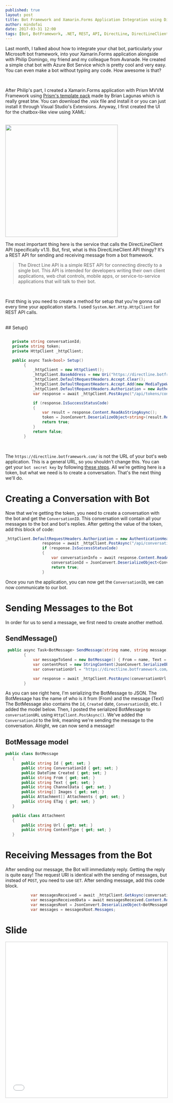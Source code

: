 ```yaml
---
published: true
layout: post
title: Bot Framework and Xamarin.Forms Application Integration using DirectLineClientAPI
author: mindofai
date: 2017-03-31 12:00
tags: [Bot, BotFramework, .NET, REST, API, DirectLine, DirectLineClient, UWP, Xamarin, Xamarin. Forms]
---
```


Last month, I talked about how to integrate your chat bot, particularly your Microsoft bot framework, into your Xamarin.Forms application alongside with Philip Domingo, my friend and my colleague from Avanade. He created a simple chat bot with Azure Bot Service which is pretty cool and very easy. You can even make a bot without typing any code. How awesome is that?

<br>

After Philip's part, I created a Xamarin.Forms application with Prism MVVM Framework using [Prism's template pack](https://marketplace.visualstudio.com/items?itemName=BrianLagunas.PrismTemplatePack) made by Brian Lagunas which is really great btw. You can download the .vsix file and install it or you can just install it through Visual Studio's Extensions. Anyway, I first created the UI for the chatbox-like view using XAML:

<br>

 <img src="{{site.baseurl}}/Chatview.jpeg" style="width: 350px;"/>

<br>

The most important thing here is the service that calls the DirectLineClient API (specifically v1.1). But, first, what is this DirectLineClient API thingy? It's a REST API for sending and receiving message from a bot framework.

> The Direct Line API is a simple REST API for connecting directly to a single bot. This API is intended for developers writing their own client applications, web chat controls, mobile apps, or service-to-service applications that will talk to their bot.

<br>

First thing is you need to create a method for setup that you're gonna call every time your application starts. I used `System.Net.Http.HttpClient` for REST API calls.

<br> 
## Setup()

```csharp

   private string conversationId;
   private string token;
   private HttpClient _httpClient;

   public async Task<bool> Setup()
        {
            _httpClient = new HttpClient();
            _httpClient.BaseAddress = new Uri("https://directline.botframework.com/");
            _httpClient.DefaultRequestHeaders.Accept.Clear();
            _httpClient.DefaultRequestHeaders.Accept.Add(new MediaTypeWithQualityHeaderValue("application/json"));
            _httpClient.DefaultRequestHeaders.Authorization = new AuthenticationHeaderValue("Bearer", "<bot secret key>");
            var response = await _httpClient.PostAsync("/api/tokens/conversation", null);

            if (response.IsSuccessStatusCode)
            {
                var result = response.Content.ReadAsStringAsync();
                token = JsonConvert.DeserializeObject<string>(result.Result);
                return true;
            }
            return false;
        }
 ```

<br>

The `https://directline.botframework.com/` is not the URL of your bot's web application. This is a general URL, so you shouldn't change this. You can get your `bot secret key` by following [these steps](https://docs.botframework.com/en-us/support/embed-chat-control2/). All we're getting here is a token, but what we need is to create a conversation. That's the next thing we'll do.


# Creating a Conversation with Bot

Now that we're getting the token, you need to create a conversation with the bot and get the `ConversationID`. This conversation will contain all your messages to the bot and bot's replies. After getting the value of the token, add this block of code:

```csharp
_httpClient.DefaultRequestHeaders.Authorization = new AuthenticationHeaderValue("Bearer", token);
                response = await _httpClient.PostAsync("/api/conversations", null);
                if (response.IsSuccessStatusCode)
                {
                    var conversationInfo = await response.Content.ReadAsStringAsync();
                    conversationId = JsonConvert.DeserializeObject<Conversation>(conversationInfo).ConversationId;
                    return true;
                }
```       
Once you run the application, you can now get the `ConversationID`, we can now communicate to our bot.

# Sending Messages to the Bot

In order for us to send a message, we first need to create another method.

## SendMessage()

```csharp
 public async Task<BotMessage> SendMessage(string name, string message)
        {
            var messageToSend = new BotMessage() { From = name, Text = message };
            var contentPost = new StringContent(JsonConvert.SerializeObject(messageToSend), Encoding.UTF8, "application/json");
            var conversationUrl = "https://directline.botframework.com/api/conversations/" + conversationId + "/messages/";

            var response = await _httpClient.PostAsync(conversationUrl, contentPost);
        }
 ```
 
 As you can see right here, I'm serializing the BotMessage to JSON. The BotMessage has the name of who is it from (From) and the message (Text) The BotMessage also contains the `Id`, `Created` date, `ConversationID`, etc. I added the model below. Then, I posted the serialized BotMessage to `conversationURL` using `HttpClient.PostAsync()`. We've added the `ConversationId` to the link, meaning we're sending the message to the conversation. Alright, we can now send a message!
 
## BotMessage model
 
 ```csharp
 public class BotMessage
    {
        public string Id { get; set; }
        public string ConversationId { get; set; }
        public DateTime Created { get; set; }
        public string From { get; set; }
        public string Text { get; set; }
        public string ChannelData { get; set; }
        public string[] Images { get; set; }
        public Attachment[] Attachments { get; set; }
        public string ETag { get; set; }
    }

    public class Attachment
    {
        public string Url { get; set; }
        public string ContentType { get; set; }
    }
```

# Receiving Messages from the Bot
 
 After sending our message, the Bot will immediately reply. Getting the reply is quite easy! The request URI is identical with the sending of messages, but instead of `POST`, you need to use `GET`. After sending message, add this code block.
 
 ```csharp
            var messagesReceived = await _httpClient.GetAsync(conversationUrl);
            var messagesReceivedData = await messagesReceived.Content.ReadAsStringAsync();
            var messagesRoot = JsonConvert.DeserializeObject<BotMessageRoot>(messagesReceivedData);
            var messages = messagesRoot.Messages;
 ```



# Slide
<iframe src="//www.slideshare.net/slideshow/embed_code/key/J9QITUWiwiQt3s" width="595" height="485" frameborder="0" marginwidth="0" marginheight="0" scrolling="no" style="border:1px solid #CCC; border-width:1px; margin-bottom:5px; max-width: 100%;" allowfullscreen> </iframe> <div style="margin-bottom:5px"> <strong> <a href="//www.slideshare.net/BryanAnthonyGarcia/directlineapi-xamarinforms-app-and-bot-framework-integration" title="DirectLineAPI - Xamarin.Forms App and Bot Framework Integration" target="_blank">
